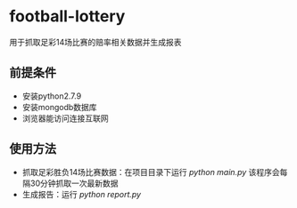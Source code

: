 # football-lottery
用于抓取足彩14场比赛的赔率相关数据并生成报表
## 前提条件
* 安装python2.7.9
* 安装mongodb数据库
* 浏览器能访问连接互联网
## 使用方法
* 抓取足彩胜负14场比赛数据：在项目目录下运行 *python main.py*  该程序会每隔30分钟抓取一次最新数据
* 生成报告：运行 *python report.py*
